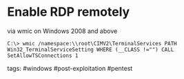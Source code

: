 # Enable RDP remotely

via wmic on Windows 2008 and above

```
C:\> wmic /namespace:\\root\CIMV2\TerminalServices PATH Win32_TerminalServiceSetting WHERE (__CLASS !="") CALL SetAllowTSConnections 1
```

tags: #windows #post-exploitation #pentest 
